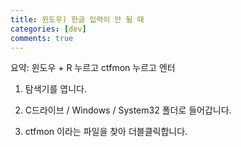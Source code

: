 ```yaml
---
title: 윈도우) 한글 입력이 안 될 때
categories: [dev]
comments: true
---
```


요약: 윈도우 + R 누르고 ctfmon 누르고 엔터

1. 탐색기를 엽니다.

2. C드라이브 / Windows / System32 폴더로 들어갑니다.

3. ctfmon 이라는 파일을 찾아 더블클릭합니다.
